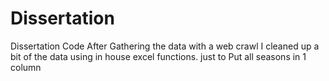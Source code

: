 # Dissertation
Dissertation Code
After Gathering the data with a web crawl I cleaned up a bit of the data using in house excel functions. just to Put all seasons in 1 column
